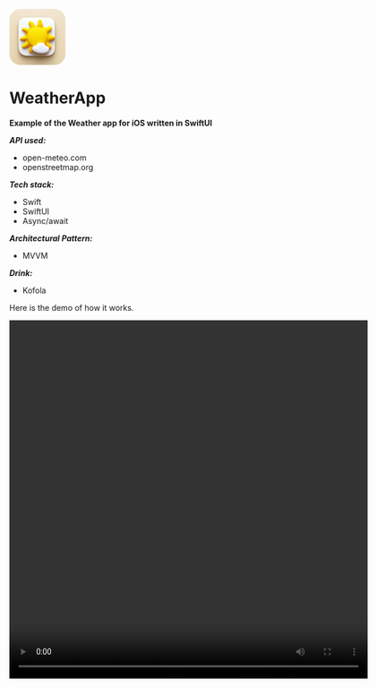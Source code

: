 ![how it works](./img/logo_mini.png)
# WeatherApp
**Example of the Weather app for iOS written in SwiftUI**

***API used:***

* open-meteo.com
* openstreetmap.org

***Tech stack:***

* Swift
* SwiftUI
* Async/await

***Architectural Pattern:***

* MVVM

***Drink:*** 

* Kofola

Here is the demo of how it works.

<video width="640" height="640" controls>
  <source src="img/demo.mov" type="video/mp4">
</video>